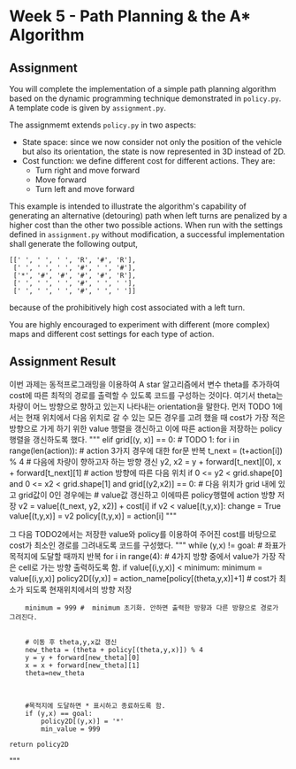 # Week 5 - Path Planning & the A* Algorithm

## Assignment

You will complete the implementation of a simple path planning algorithm based on the dynamic programming technique demonstrated in `policy.py`. A template code is given by `assignment.py`.

The assignmemt extends `policy.py` in two aspects:

* State space: since we now consider not only the position of the vehicle but also its orientation, the state is now represented in 3D instead of 2D.
* Cost function: we define different cost for different actions. They are:
	- Turn right and move forward
	- Move forward
	- Turn left and move forward

This example is intended to illustrate the algorithm's capability of generating an alternative (detouring) path when left turns are penalized by a higher cost than the other two possible actions. When run with the settings defined in `assignment.py` without modification, a successful implementation shall generate the following output,

```
[[' ', ' ', ' ', 'R', '#', 'R'],
 [' ', ' ', ' ', '#', ' ', '#'],
 ['*', '#', '#', '#', '#', 'R'],
 [' ', ' ', ' ', '#', ' ', ' '],
 [' ', ' ', ' ', '#', ' ', ' ']]
```

because of the prohibitively high cost associated with a left turn.

You are highly encouraged to experiment with different (more complex) maps and different cost settings for each type of action.

## Assignment Result

이번 과제는 동적프로그래밍을 이용하여 A star 알고리즘에서 변수 theta를 추가하여 cost에 따른 최적의 경로를 출력할 수 있도록 코드를 구성하는 것이다. 여기서 theta는 차량이 어느 방향으로 향하고 있는지 나타내는 orientation을 말한다.
먼저 TODO 1에서는 현재 위치에서 다음 위치로 갈 수 있는 모든 경우를 고려 했을 때 cost가 가장 적은 방향으로 가게 하기 위한 value 행렬을 갱신하고 이에 따른 action을 저장하는 policy행렬을 갱신하도록 했다.
"""
            elif grid[(y, x)] == 0:
                # TODO 1:
                for i in range(len(action)): # action 3가지 경우에 대한 for문 반복
                    t_next = (t+action[i]) % 4 # 다음에 차량이 향하고자 하는 방향 갱신
                    y2, x2 = y + forward[t_next][0], x + forward[t_next][1] # action 방향에 따른 다음 위치
                    if 0 <= y2 < grid.shape[0] and 0 <= x2 < grid.shape[1] and grid[(y2,x2)] == 0:
                        # 다음 위치가 grid 내에 있고 grid값이 0인 경우에는
                        # value값 갱신하고 이에따른 policy행렬에 action 방향 저장
                        v2 = value[(t_next, y2, x2)] + cost[i]
                        if v2 < value[(t,y,x)]:
                            change = True
                            value[(t,y,x)] = v2
                            policy[(t,y,x)] = action[i]
"""

그 다음 TODO2에서는 저장한 value와 policy를 이용하여 주어진 cost를 바탕으로 cost가 최소인 경로를 그려내도록 코드를 구성했다.
"""
    while (y,x) != goal: # 좌표가 목적지에 도달할 때까지 반복
        for i in range(4): # 4가지 방향 중에서 value가 가장 작은 cell로 가는 방향 출력하도록 함.
            if value[(i,y,x)] < minimum:
                minimum = value[(i,y,x)]
                policy2D[(y,x)] = action_name[policy[(theta,y,x)]+1] # cost가 최소가 되도록 현재위치에서의 방향 저장
                
        minimum = 999 #  minimum 초기화. 안하면 출력한 방향과 다른 방향으로 경로가 그려진다.
        

        # 이동 후 theta,y,x값 갱신
        new_theta = (theta + policy[(theta,y,x)]) % 4
        y = y + forward[new_theta][0]
        x = x + forward[new_theta][1]
        theta=new_theta



        #목적지에 도달하면 * 표시하고 종료하도록 함.
        if (y,x) == goal:
            policy2D[(y,x)] = '*'
            min_value = 999

    return policy2D
"""

